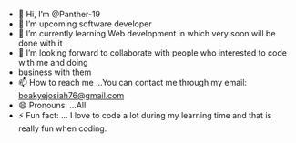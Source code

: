 - 👋 Hi, I’m @Panther-19
- 👀 I’m upcoming software developer
- 🌱 I’m currently learning Web development in which very soon will be done with it
- 💞️ I’m looking forward to collaborate with people who interested to code with me and doing
- business with them
- 📫 How to reach me ...You can contact me through my email: boakyejosiah76@gmail.com
- 😄 Pronouns: ...All
- ⚡ Fun fact: ... I  love to code a lot during my learning time and that is really fun when coding.

<!---
Panther-19/Panther-19 is a ✨ special ✨ repository because its `README.md` (this file) appears on your GitHub profile.
You can click the Preview link to take a look at your changes.
--->
